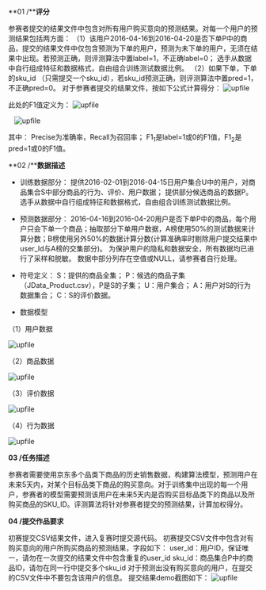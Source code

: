 **01 /****评分**

参赛者提交的结果文件中包含对所有用户购买意向的预测结果。对每一个用户的预测结果包括两方面：
（1）该用户2016-04-16到2016-04-20是否下单P中的商品，提交的结果文件中仅包含预测为下单的用户，预测为未下单的用户，无须在结果中出现。若预测正确，则评测算法中置label=1，不正确label=0；
选手从数据中自行组成特征和数据格式，自由组合训练测试数据比例。
（2）如果下单，下单的sku_id （只需提交一个sku_id），若sku_id预测正确，则评测算法中置pred=1，不正确pred=0。
对于参赛者提交的结果文件，按如下公式计算得分：
![upfile](http://upload-images.jianshu.io/upload_images/14634833-318e0e507f71fcd8.png?imageMogr2/auto-orient/strip%7CimageView2/2/w/1240)

此处的F1值定义为：
![upfile](http://upload-images.jianshu.io/upload_images/14634833-bf382127d41d2d19.png?imageMogr2/auto-orient/strip%7CimageView2/2/w/1240)

   ![upfile](http://upload-images.jianshu.io/upload_images/14634833-dd7a60a0c2f75828.png?imageMogr2/auto-orient/strip%7CimageView2/2/w/1240)

其中：
Precise为准确率，Recall为召回率；
F1<sub>1</sub>是label=1或0的F1值，F1<sub>2</sub>是pred=1或0的F1值。

**02 /****数据描述**

* 训练数据部分：
提供2016-02-01到2016-04-15日用户集合U中的用户，对商品集合S中部分商品的行为、评价、用户数据；
提供部分候选商品的数据P。
选手从数据中自行组成特征和数据格式，自由组合训练测试数据比例。

* 预测数据部分：
2016-04-16到2016-04-20用户是否下单P中的商品，每个用户只会下单一个商品；抽取部分下单用户数据，A榜使用50%的测试数据来计算分数；B榜使用另外50%的数据计算分数(计算准确率时剔除用户提交结果中user_Id与A榜的交集部分)。
为保护用户的隐私和数据安全，所有数据均已进行了采样和脱敏。
数据中部分列存在空值或NULL，请参赛者自行处理。

* 符号定义：
S：提供的商品全集；
P：候选的商品子集（JData_Product.csv），P是S的子集；
U：用户集合；
A：用户对S的行为数据集合；
C：S的评价数据。

* 数据模型

（1）用户数据

![upfile](http://upload-images.jianshu.io/upload_images/14634833-629aa5df0269f028.png?imageMogr2/auto-orient/strip%7CimageView2/2/w/1240)

（2）商品数据

![upfile](http://upload-images.jianshu.io/upload_images/14634833-415401b70c72a73b.png?imageMogr2/auto-orient/strip%7CimageView2/2/w/1240)

（3）评价数据

![upfile](http://upload-images.jianshu.io/upload_images/14634833-4bfdebb6131660e0.png?imageMogr2/auto-orient/strip%7CimageView2/2/w/1240)

（4）行为数据

![upfile](http://upload-images.jianshu.io/upload_images/14634833-4a5489e8757edd40.png?imageMogr2/auto-orient/strip%7CimageView2/2/w/1240) 

**03 /任务描述**

参赛者需要使用京东多个品类下商品的历史销售数据，构建算法模型，预测用户在未来5天内，对某个目标品类下商品的购买意向。对于训练集中出现的每一个用户，参赛者的模型需要预测该用户在未来5天内是否购买目标品类下的商品以及所购买商品的SKU_ID。评测算法将针对参赛者提交的预测结果，计算加权得分。

**04 /提交作品要求**

初赛提交CSV结果文件，进入复赛时提交源代码。
初赛提交CSV文件中包含对有购买意向的用户所购买商品的预测结果，字段如下：
user_id：用户ID，保证唯一，请勿在一次提交的结果文件中包含重复的user_id
sku_id：商品集合P中的商品ID，请勿在同一行中提交多个sku_id
对于预测出没有购买意向的用户，在提交的CSV文件中不要包含该用户的信息。
提交结果demo截图如下：
![upfile](http://upload-images.jianshu.io/upload_images/14634833-cdcea6c896060bf1.png?imageMogr2/auto-orient/strip%7CimageView2/2/w/1240)
